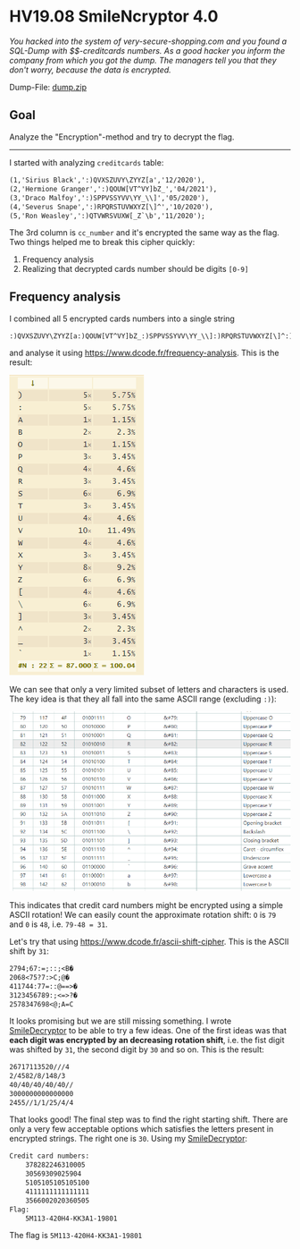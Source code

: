 # HV19.08 SmileNcryptor 4.0

_You hacked into the system of very-secure-shopping.com and you found a SQL-Dump with $$-creditcards numbers.
As a good hacker you inform the company from which you got the dump. The managers tell you that they don't
worry, because the data is encrypted._

Dump-File: [dump.zip](dump.zip)

## Goal

Analyze the "Encryption"-method and try to decrypt the flag.

---

I started with analyzing `creditcards` table:
```
(1,'Sirius Black',':)QVXSZUVY\ZYYZ[a','12/2020'),
(2,'Hermione Granger',':)QOUW[VT^VY]bZ_','04/2021'),
(3,'Draco Malfoy',':)SPPVSSYVV\YY_\\]','05/2020'),
(4,'Severus Snape',':)RPQRSTUVWXYZ[\]^','10/2020'),
(5,'Ron Weasley',':)QTVWRSVUXW[_Z`\b','11/2020');
```

The 3rd column is `cc_number` and it's encrypted the same way as the flag.
Two things helped me to break this cipher quickly:

1) Frequency analysis
2) Realizing that decrypted cards number should be digits `[0-9]`

## Frequency analysis
I combined all 5 encrypted cards numbers into a single string
```
:)QVXSZUVY\ZYYZ[a:)QOUW[VT^VY]bZ_:)SPPVSSYVV\YY_\\]:)RPQRSTUVWXYZ[\]^:)QTVWRSVUXW[_Z`\b
```
and analyse it using https://www.dcode.fr/frequency-analysis. This is the result:

![](frequency-analysis.png)

We can see that only a very limited subset of letters and characters is used. The key
idea is that they all fall into the same ASCII range (excluding `:)`):

![](ascii-range.png)

This indicates that credit card numbers might be encrypted using a simple ASCII rotation!
We can easily count the approximate rotation shift: `O` is `79` and `0` is `48`, i.e. `79-48 = 31`.

Let's try that using https://www.dcode.fr/ascii-shift-cipher. This is the ASCII shift by `31`:
```
2794;67:=;::;<B�
2068<75?7:>C;@�
411744:77=::@==>�
3123456789:;<=>?�
2578347698<@;A=C
```

It looks promising but we are still missing something. I wrote 
[SmileDecryptor](../../../src/main/kotlin/cz/vernjan/ctf/hv19/day08/SmileDecryptor.kt) to be able to try a few ideas.
One of the first ideas was that **each digit was encrypted by an decreasing rotation shift**, i.e. the fist
digit was shifted by `31`, the second digit by `30` and so on. This is the result:
```
26717113520///4
2/4582/8/148/3
40/40/40/40/40//
3000000000000000
2455//1/1/25/4/4
```

That looks good! The final step was to find the right starting shift. There are only a very few acceptable options
which satisfies the letters present in encrypted strings. The right one is `30`. Using my
[SmileDecryptor](../../../src/main/kotlin/cz/vernjan/ctf/hv19/day08/SmileDecryptor.kt):
```
Credit card numbers:
    378282246310005
    30569309025904
    5105105105105100
    4111111111111111
    3566002020360505
Flag:
    5M113-420H4-KK3A1-19801
```

The flag is `5M113-420H4-KK3A1-19801`
